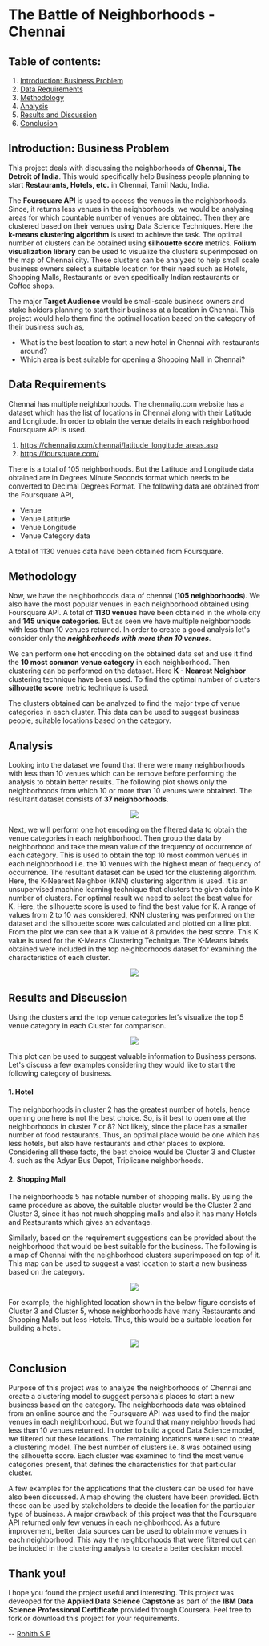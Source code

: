 # The Battle of Neighborhoods - Chennai

## Table of contents:
1. [Introduction: Business Problem](#intro)
2. [Data Requirements](#data)
3. [Methodology](#methodology)
4. [Analysis](#analysis)
5. [Results and Discussion](#results)
6. [Conclusion](#conclusion)

## Introduction: Business Problem <a name="intro"></a>

This project deals with discussing the neighborhoods of **Chennai, The Detroit of India**. This would specifically help Business people planning to start **Restaurants, Hotels, etc.** in Chennai, Tamil Nadu, India.

The **Foursquare API** is used to access the venues in the neighborhoods. Since, it returns less venues in the neighborhoods, we would be analysing areas for which countable number of venues are obtained. Then they are clustered based on their venues using Data Science Techniques. Here the **k-means clustering algorithm** is used to achieve the task. The optimal number of clusters can be obtained using **silhouette score** metrics. **Folium visualization library** can be used to visualize the clusters superimposed on the map of Chennai city. These clusters can be analyzed to help small scale business owners select a suitable location for their need such as Hotels, Shopping Malls, Restaurants or even specifically Indian restaurants or Coffee shops.

The major **Target Audience** would be small-scale business owners and stake holders planning to start their business at a location in Chennai. This project would help them find the optimal location based on the category of their business such as,

*	What is the best location to start a new hotel in Chennai with restaurants around?
*	Which area is best suitable for opening a Shopping Mall in Chennai?

## Data Requirements <a name="data"></a>

Chennai has multiple neighborhoods. The chennaiiq.com website has a dataset which has the list of locations in Chennai along with their Latitude and Longitude. In order to obtain the venue details in each neighborhood Foursquare API is used.

1.	https://chennaiiq.com/chennai/latitude_longitude_areas.asp
2.	https://foursquare.com/

There is a total of 105 neighborhoods. But the Latitude and Longitude data obtained are in Degrees Minute Seconds format which needs to be converted to Decimal Degrees Format. The following data are obtained from the Foursquare API, 

*	Venue
*	Venue Latitude
*	Venue Longitude
*	Venue Category data

A total of 1130 venues data have been obtained from Foursquare.

## Methodology <a name="methodology"></a>

Now, we have the neighborhoods data of chennai (**105 neighborhoods**). We also have the most popular venues in each neighborhood obtained using Foursquare API. A total of **1130 venues** have been obtained in the whole city and **145 unique categories**. But as seen we have multiple neighborhoods with less than 10 venues returned. In order to create a good analysis let's consider only the **_neighborhoods with more than 10 venues_**.

We can perform one hot encoding on the obtained data set and use it find the **10 most common venue category** in each neighborhood. Then clustering can be performed on the dataset. Here **K - Nearest Neighbor** clustering technique have been used. To find the optimal number of clusters **silhouette score** metric technique is used.

The clusters obtained can be analyzed to find the major type of venue categories in each cluster. This data can be used to suggest business people, suitable locations based on the category.

## Analysis <a name="analysis"></a>

Looking into the dataset we found that there were many neighborhoods with less than 10 venues which can be remove before performing the analysis to obtain better results. The following plot shows only the neighborhoods from which 10 or more than 10 venues were obtained. The resultant dataset consists of **37 neighborhoods**. 

<p align="center">
  <img src="images/1_neighborhood.png">
</p>

Next, we will perform one hot encoding on the filtered data to obtain the venue categories in each neighborhood. Then group the data by neighborhood and take the mean value of the frequency of occurrence of each category. This is used to obtain the top 10 most common venues in each neighborhood i.e. the 10 venues with the highest mean of frequency of occurrence. The resultant dataset can be used for the clustering algorithm. Here, the K-Nearest Neighbor (KNN) clustering algorithm is used. It is an unsupervised machine learning technique that clusters the given data into K number of clusters. For optimal result we need to select the best value for K. Here, the silhouette score is used to find the best value for K. A range of values from 2 to 10 was considered, KNN clustering was performed on the dataset and the silhouette score was calculated and plotted on a line plot. From the plot we can see that a K value of 8 provides the best score. This K value is used for the K-Means Clustering Technique. The K-Means labels obtained were included in the top neighborhoods dataset for examining the characteristics of each cluster.

<p align="center">
  <img src="images/2_silhouette_score.png">
</p>

## Results and Discussion <a name="results"></a>

Using the clusters and the top venue categories let’s visualize the top 5 venue category in each Cluster for comparison. 

<p align="center">
  <img src="images/3_clusters.png">
</p>

This plot can be used to suggest valuable information to Business persons. Let's discuss a few examples considering they would like to start the following category of business.

#### 1. Hotel

The neighborhoods in cluster 2 has the greatest number of hotels, hence opening one here is not the best choice. So, is it best to open one at the neighborhoods in cluster 7 or 8? Not likely, since the place has a smaller number of food restaurants. Thus, an optimal place would be one which has less hotels, but also have restaurants and other places to explore. Considering all these facts, the best choice would be Cluster 3 and Cluster 4. such as the Adyar Bus Depot, Triplicane neighborhoods.

#### 2. Shopping Mall

The neighborhoods 5 has notable number of shopping malls. By using the same procedure as above, the suitable cluster would be the Cluster 2 and Cluster 3, since it has not much shopping malls and also it has many Hotels and Restaurants which gives an advantage.

Similarly, based on the requirement suggestions can be provided about the neighborhood that would be best suitable for the business. The following is a map of Chennai with the neighborhood clusters superimposed on top of it. This map can be used to suggest a vast location to start a new business based on the category.

<p align="center">
  <img src="images/4_cluster_map.png">
</p>

For example, the highlighted location shown in the below figure consists of Cluster 3 and Cluster 5, whose neighborhoods have many Restaurants and Shopping Malls but less Hotels. Thus, this would be a suitable location for building a hotel.

<p align="center">
  <img src="images/5_example.png">
</p>

## Conclusion <a name="conclusion"></a>

Purpose of this project was to analyze the neighborhoods of Chennai and create a clustering model to suggest personals places to start a new business based on the category. The neighborhoods data was obtained from an online source and the Foursquare API was used to find the major venues in each neighborhood. But we found that many neighborhoods had less than 10 venues returned. In order to build a good Data Science model, we filtered out these locations. The remaining locations were used to create a clustering model. The best number of clusters i.e. 8 was obtained using the silhouette score. Each cluster was examined to find the most venue categories present, that defines the characteristics for that particular cluster. 

A few examples for the applications that the clusters can be used for have also been discussed. A map showing the clusters have been provided. Both these can be used by stakeholders to decide the location for the particular type of business. A major drawback of this project was that the Foursquare API returned only few venues in each neighborhood. As a future improvement, better data sources can be used to obtain more venues in each neighborhood. This way the neighborhoods that were filtered out can be included in the clustering analysis to create a better decision model.

## Thank you!

I hope you found the project useful and interesting. This project was deveoped for the **Applied Data Science Capstone** as part of the **IBM Data Science Professional Certificate** provided through Coursera. Feel free to fork or download this project for your requirements.

-- [Rohith S P](https://www.linkedin.com/in/rohithsp/)
